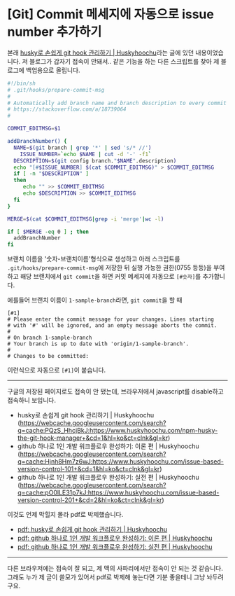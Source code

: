 # [Git] Commit 메세지에 자동으로 issue number 추가하기

본래 [husky로 손쉽게 git hook 관리하기 | Huskyhoochu](https://www.huskyhoochu.com/npm-husky-the-git-hook-manager)라는 글에 있던 내용이었습니다. 저 블로그가 갑자기 접속이 안돼서.. 같은 기능을 하는 다른 스크립트를 찾아 제 블로그에 백업용으로 올립니다.

```sh
#!/bin/sh
# .git/hooks/prepare-commit-msg
#
# Automatically add branch name and branch description to every commit message except merge commit.
# https://stackoverflow.com/a/18739064
#

COMMIT_EDITMSG=$1

addBranchNumber() {
  NAME=$(git branch | grep '*' | sed 's/* //') 
	ISSUE_NUMBER=`echo $NAME | cut -d '-' -f1`
  DESCRIPTION=$(git config branch."$NAME".description)
  echo "[#$ISSUE_NUMBER] $(cat $COMMIT_EDITMSG)" > $COMMIT_EDITMSG
  if [ -n "$DESCRIPTION" ] 
  then
     echo "" >> $COMMIT_EDITMSG
     echo $DESCRIPTION >> $COMMIT_EDITMSG
  fi 
}

MERGE=$(cat $COMMIT_EDITMSG|grep -i 'merge'|wc -l)

if [ $MERGE -eq 0 ] ; then
  addBranchNumber
fi
```

브랜치 이름을 '숫자-브랜치이름'형식으로 생성하고 아래 스크립트를 `.git/hooks/prepare-commit-msg`에 저장한 뒤 실행 가능한 권한(0755 등등)을 부여하고 해당 브랜치에서 `git commit`을 하면 커밋 메세지에 자동으로 `[#숫자]`를 추가합니다.

에를들어 브랜치 이름이 `1-sample-branch`라면, `git commit`을 할 때

```
[#1] 
# Please enter the commit message for your changes. Lines starting
# with '#' will be ignored, and an empty message aborts the commit.
#
# On branch 1-sample-branch
# Your branch is up to date with 'origin/1-sample-branch'.
#
# Changes to be committed:
```

이런식으로 자동으로 `[#1]`이 붙습니다.

---

구글의 저장된 페이지로도 접속이 안 됐는데, 브라우저에서 javascript를 disable하고 접속하니 보입니다.

- husky로 손쉽게 git hook 관리하기 | Huskyhoochu (<https://webcache.googleusercontent.com/search?q=cache:PQzS_HhcjBkJ:https://www.huskyhoochu.com/npm-husky-the-git-hook-manager+&cd=1&hl=ko&ct=clnk&gl=kr>)
- github 하나로 1인 개발 워크플로우 완성하기: 이론 편 | Huskyhoochu (<https://webcache.googleusercontent.com/search?q=cache:Hjnh8Hm7z6wJ:https://www.huskyhoochu.com/issue-based-version-control-101+&cd=1&hl=ko&ct=clnk&gl=kr>)
- github 하나로 1인 개발 워크플로우 완성하기: 실전 편 | Huskyhoochu (<https://webcache.googleusercontent.com/search?q=cache:pO0lLE31p7kJ:https://www.huskyhoochu.com/issue-based-version-control-201+&cd=2&hl=ko&ct=clnk&gl=kr>)

이것도 언제 막힐지 몰라 pdf로 박제했습니다.

- [pdf: husky로 손쉽게 git hook 관리하기 | Huskyhoochu](https://cdn.myeongjae.kim/blog/2019/01/npm-husky-the-git-hook-manager.pdf)
- [pdf: github 하나로 1인 개발 워크플로우 완성하기: 이론 편 | Huskyhoochu](https://cdn.myeongjae.kim/blog/2019/01/issue-based-version-control-101.pdf)
- [pdf: github 하나로 1인 개발 워크플로우 완성하기: 실전 편 | Huskyhoochu](https://cdn.myeongjae.kim/blog/2019/01/issue-based-version-control-201.pdf)

---

다른 브라우저에는 접속이 잘 되고, 제 맥의 사파리에서만 접속이 안 되는 것 같습니다. 그래도 누가 제 글이 쓸모가 있어서 pdf로 박제해 놓는다면 기분 좋을테니 그냥 놔두려구요.